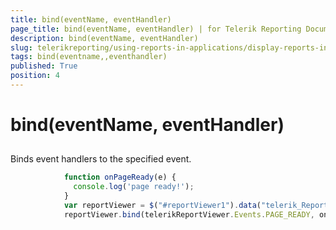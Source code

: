 ```yaml
---
title: bind(eventName, eventHandler)
page_title: bind(eventName, eventHandler) | for Telerik Reporting Documentation
description: bind(eventName, eventHandler)
slug: telerikreporting/using-reports-in-applications/display-reports-in-applications/web-application/html5-report-viewer/api-reference/reportviewer/methods/bind(eventname,-eventhandler)
tags: bind(eventname,,eventhandler)
published: True
position: 4
---
```


# bind(eventName, eventHandler)



## 

Binds event handlers to the specified event.         

	
````js
            function onPageReady(e) {
              console.log('page ready!');
            }
            var reportViewer = $("#reportViewer1").data("telerik_ReportViewer");
            reportViewer.bind(telerikReportViewer.Events.PAGE_READY, onPageReady);
````

